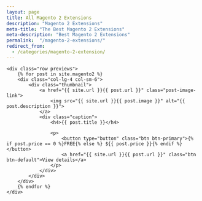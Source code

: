 ```yaml
---
layout: page
title: All Magento 2 Extensions
description: "Magento 2 Extensions"
meta-title: "The Best Magento 2 Extensions"
meta-description: "Best Magento 2 Extensions"
permalink:  "/magento-2-extensions/"
redirect_from:
  - /categories/magento-2-extension/
---
```


<div class="container">



	<div class="row previews">
		{% for post in site.magento2 %}
		<div class="col-lg-4 col-sm-6">
            <div class="thumbnail">
                <a href="{{ site.url }}{{ post.url }}" class="post-image-link">
                    <img src="{{ site.url }}{{ post.image }}" alt="{{ post.description }}">
                </a>
                <div class="caption">
                    <h4>{{ post.title }}</h4>

                    <p>
                        <button type="button" class="btn btn-primary">{% if post.price == 0 %}FREE{% else %} ${{ post.price }}{% endif %}</button>
                        <a href="{{ site.url }}{{ post.url }}" class="btn btn-default">View details</a>
                    </p>
                </div>
            </div>
        </div>  
		{% endfor %}
	</div>




</div>